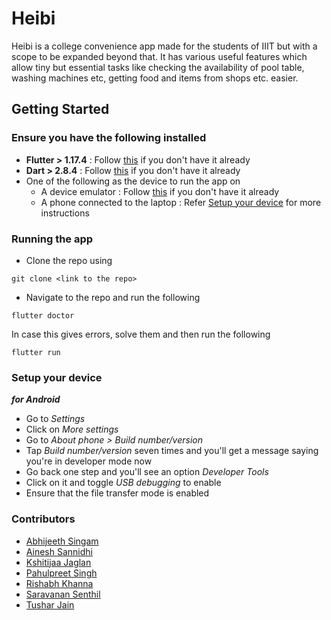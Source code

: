 # Heibi

Heibi is a college convenience app made for the students of IIIT but with a scope to be expanded beyond that. It has various useful features which allow tiny but essential tasks like checking the availability of pool table, washing machines etc, getting food and items from shops etc. easier.

## Getting Started

### Ensure you have the following installed

- **Flutter > 1.17.4** : Follow [this](https://flutter.dev/docs/get-started/install) if you don't have it already
- **Dart > 2.8.4** : Follow [this](https://dart.dev/get-dart) if you don't have it already
- One of the following as the device to run the app on
	- A device emulator : Follow [this](https://developer.android.com/studio/run/managing-avds) if you don't have it already
	- A phone connected to the laptop : Refer [Setup your device](#setup-your-device) for more instructions

### Running the app

- Clone the repo using
```
git clone <link to the repo>
```

- Navigate to the repo and run the following
```
flutter doctor
```

In case this gives errors, solve them and then run the following

```
flutter run
```


### Setup your device
***for Android***

- Go to *Settings*
- Click on *More settings*
- Go to *About phone > Build number/version*
- Tap *Build number/version* seven times and you'll get a message saying you're in developer mode now
- Go back one step and you'll see an option *Developer Tools*
- Click on it and toggle *USB debugging* to enable
- Ensure that the file transfer mode is enabled


### Contributors

- [Abhijeeth Singam](https://github.com/abhisingam)
- [Ainesh Sannidhi](https://github.com/inesane)
- [Kshitijaa Jaglan](https://github.com/deutranium)
- [Pahulpreet Singh](https://github.com/codelixir)
- [Rishabh Khanna](https://github.com/KyaBacchaHai)
- [Saravanan Senthil](https://github.com/saru-d2)
- [Tushar Jain](https://github.com/tushar994)
